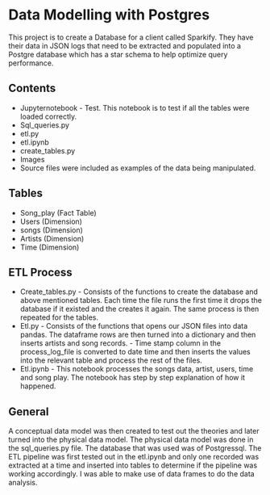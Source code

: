 # Data Modelling with Postgres

This project is to create a Database for a client called Sparkify. They have their data in JSON logs that need to be extracted and populated into a Postgre database which has a star schema to help optimize query performance.

## Contents

* Jupyternotebook - Test. This notebook is to test if all the tables were loaded correctly.
* Sql_queries.py
* etl.py
* etl.ipynb
* create_tables.py
* Images
* Source files were included as examples of the data being manipulated.

## Tables 

* Song_play (Fact Table)
* Users (Dimension)
* songs (Dimension)
* Artists (Dimension)
* Time (Dimension)

## ETL Process

* Create_tables.py - Consists of the functions to create the database and above mentioned tables. Each time the file runs the first time it drops the database if it existed and the creates it again. The same process is then repeated for the tables.
* Etl.py - Consists of the functions that opens our JSON files into data pandas. The dataframe rows are then turned into a dictionary and then inserts artists and song records.
		 - Time stamp column in the process_log_file is converted to date time and then inserts the values into the relevant table and process the rest of the files.
* Etl.ipynb - This notebook processes the songs data, artist, users, time and song play. The notebook has step by step explanation of how it happened.

## General

A conceptual data model was then created to test out the theories and later turned into the physical data model. The physical data model was done in the sql_queries.py file. The database that was used was of Postgressql.
The ETL pipeline was first tested out in the etl.ipynb and only one recorded was extracted at a time and inserted into tables to determine if the pipeline was working accordingly. I was able to make use of data frames to do the data analysis.







